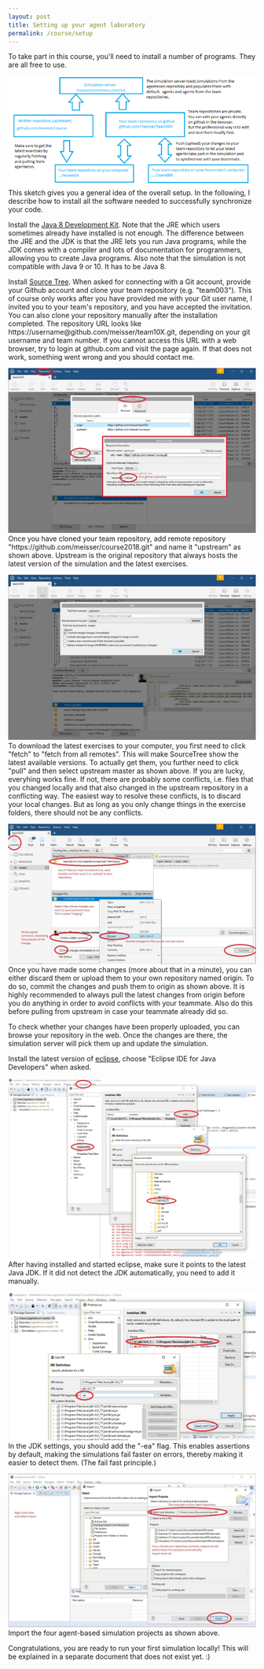```yaml
---
layout: post
title: Setting up your agent laboratory
permalink: /course/setup
---
```


<p>To take part in this course, you'll need to install a number of programs. They are all free to use.</p>

<p><a href="/course/overview.png"><img src="/course/overview.png" alt="" class="image full"></a>This sketch gives you a general idea of the overall setup. In the following, I describe how to install all the software needed to successfully synchronize your code.</p>

<p>Install the <a href=http://www.oracle.com/technetwork/java/javase/downloads/jdk8-downloads-2133151.html">Java 8 Development Kit</a>. Note that the JRE which users sometimes already have installed is not enough. The difference between the JRE and the JDK is that the JRE lets you run Java programs, while the JDK comes with a compiler and lots of documentation for programmers, allowing you to create Java programs. Also note that the simulation is not compatible with Java 9 or 10. It has to be Java 8.</a>

<p>Install <a href="https://sourcetreeapp.com">Source Tree</a>. When asked for connecting with a Git account, provide your Github account and clone your team repository (e.g. "team003"). This of course only works after you have provided me with your Git user name, I invited you to your team's repository, and you have accepted the invitation. You can also clone your repository manually after the installation completed. The repository URL looks like https://username@github.com/meisser/team10X.git, depending on your git username and team number. If you cannot access this URL with a web browser, try to login at github.com and visit the page again. If that does not work, something went wrong and you should contact me.</p>

<p><a href="/course/sourcetree-setup-upstream.jpg"><img src="/course/sourcetree-setup-upstream.jpg" alt="" class="image full"></a>Once you have cloned your team repository, add remote repository "https://github.com/meisser/course2018.git" and name it "upstream" as shown above. Upstream is the original repository that always hosts the latest version of the simulation and the latest exercises.</p>

<p><a href="/course/sourcetree-setup-upstream-pull.jpg"><img src="/course/sourcetree-setup-upstream-pull.jpg" alt="" class="image full"></a>To download the latest exercises to your computer, you first need to click "fetch" to "fetch from all remotes". This will make SourceTree show the latest available versions. To actually get them, you further need to click "pull" and then select upstream master as shown above. If you are lucky, everyhing works fine. If not, there are probably some conflicts, i.e. files that you changed locally and that also changed in the upstream repository in a conflicting way. The easiest way to resolve these conflicts, is to discard your local changes. But as long as you only change things in the exercise folders, there should not be any conflicts.</p>

<p><a href="/course/sourcetree-commit.jpg"><img src="/course/sourcetree-commit.jpg" alt="" class="image full"></a>Once you have made some changes (more about that in a minute), you can either discard them or upload them to your own repository named origin. To do so, commit the changes and push them to origin as shown above. It is highly recommended to always pull the latest changes from origin before you do anything in order to avoid conflicts with your teammate. Also do this before pulling from upstream in case your teammate already did so.</p>

<p>To check whether your changes have been properly uploaded, you can browse your repository in the web. Once the changes are there, the simulation server will pick them up and update the simulation.</p>

<p>Install the latest version of <a href="http://www.eclipse.org/downloads/">eclipse</a>, choose "Eclipse IDE for Java Developers" when asked.</p>

<p><a href="/course/eclipse-setup-jdk-1.jpg"><img src="/course/eclipse-setup-jdk-1.jpg" alt="" class="image full"></a>After having installed and started eclipse, make sure it points to the latest Java JDK. If it did not detect the JDK automatically, you need to add it manually.</p>

<p><a href="/course/eclipse-setup-jdk-2.jpg"><img src="/course/eclipse-setup-jdk-2.jpg" alt="" class="image full"></a>In the JDK settings, you should add the "-ea" flag. This enables assertions by default, making the simulations fail faster on errors, thereby making it easier to detect them. (The fail fast principle.)</p>

<p><a href="/course/eclipse-setup-import.jpg"><img src="/course/eclipse-setup-import.jpg" alt="" class="image full"></a>Import the four agent-based simulation projects as shown above.</p>

<p>Congratulations, you are ready to run your first simulation locally! This will be explained in a separate document that does not exist yet. :)</p>


